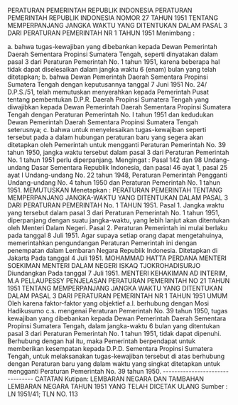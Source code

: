  PERATURAN PEMERINTAH REPUBLIK INDONESIA PERATURAN PEMERINTAH REPUBLIK INDONESIA NOMOR 27 TAHUN 1951 TENTANG MEMPERPANJANG JANGKA WAKTU YANG DITENTUKAN DALAM PASAL 3 DARI PERATURAN PEMERINTAH NR 1 TAHUN 1951
Menimbang :

a. bahwa tugas-kewajiban yang dibebankan kepada Dewan Pemerintah Daerah Sementara Propinsi Sumatera Tengah, seperti dinyatakan dalam pasal 3 dari Peraturan Pemerintah No. 1 tahun 1951, karena beberapa hal tidak dapat diselesaikan dalam jangka waktu 6 (enam) bulan yang telah ditetapkan;
b. bahwa Dewan Pemerintah Daerah Sementara Propinsi Sumatera Tengah dengan keputusannya tanggal 7 Juni 1951 No. 24/ D.P.S./51, telah memutuskan menyerahkan kepada Pemerintah Pusat tentang pembentukan D.P.R. Daerah Propinsi Sumatera Tengah yang diwajibkan kepada Dewan Pemerintah Daerah Sementara Propinsi Sumatera Tengah dengan Peraturan Pemerintah No. I tahun 1951 dan kedudukan Dewan Pemerintah Daerah Sementara Propinsi Sumatera Tengah seterusnya;
c. bahwa untuk menyelesaikan tugas-kewajiban seperti tersebut pada a dalam hubungan peraturan baru yang segera akan ditetapkan oleh Pemerintah untuk mengganti Peraturan Pemerintah No. 39 tahun 1950, jangka waktu tersebut dalam pasal 3 dari Peraturan Pemerintah No. 1 tahun 1951 perlu diperpanjang.
Mengingat :
 Pasal 142 dan 98 Undang-undang Dasar Sementara Republik Indonesia, dan pasal 46 ayat 1, pasal 25 ayat I Undang-undang No. 22 tahun 1948, Peraturan Pemerintah Pengganti Undang-undang No. 4 tahun 1950 dan Peraturan Pemerintah No. 1 tahun 1951. MEMUTUSKAN Menetapkan : PERATURAN PEMERINTAH TENTANG MEMPERPANJANG JANGKA-WAKTU YANG DITENTUKAN DALAM PASAL 3 DARI PERATURAN PEMERINTAH No. 1 TAHUN 1951. Pasal 1. Jangka waktu yang tersebut dalam pasal 3 dari Peraturan Pemerintah No. 1 tahun 1951, diperpanjang dengan suatu jangka-waktu, yang lebih lanjut akan ditentukan oleh Menteri Dalam Negeri. Pasal 2. Peraturan Pemerintah ini mulai berlaku pada tanggal 8 Juli 1951. Agar supaya setiap orang dapat mengetahuinya, memerintahkan pengundangan Peraturan Pemerintah ini dengan penempatan dalam Lembaran Negara Republik Indonesia. Ditetapkan di Jakarta Pada tanggal 4 Juli 1951. MOHAMMAD HATTA PERDANA MENTERI SOEKIMAN MENTERI DALAM NEGERI ISKAQ TJOKROHADISURJO Diundangkan Pada tanggal 7 Juli 1951. MENTERI KEHAKIMAN AD INTERIM, M.A PELLAUPESSY PENJELASAN PERATURAN PEMERINTAH NO 21 TAHUN 1951 TENTANG MEMPERPANJANG JANGKA WAKTU YANG DITENTUKAN DALAM PASAL 3 DARI PERATURAN PEMERINTAH NR 1 TAHUN 1951 UMUM Oleh karena faktor-faktor yang objektief a.l. berhubung dengan Mosi Hadikusumo c.s. mengenai Peraturan Pemerintah No. 39 tahun 1950, tugas kewajiban yang dibebankan kepada Dewan Pemerintah Daerah Sementara Propinsi Sumatera Tengah, dalam jangka-waktu 6 bulan yang ditentukan pasal 3 dari Peraturan Pemerintah No. 1 tahun 1951, tidak dapat dipenuhi. Berhubung dengan hal itu, maka Pemerintah berpendapat untuk memberikan kesempatan kepada D.P.D. Sementara Propinsi Sumatera Tengah, untuk melaksanakan tugas-kewajiban tersebut di atas berhubung dengan Peraturan baru yang dalam waktu yang singkat ditetapkan untuk mengganti Peraturan Pemerintah No. 39 tahun 1950. -------------------------------- CATATAN Kutipan: LEMBARAN NEGARA DAN TAMBAHAN LEMBARAN NEGARA TAHUN 1951 YANG TELAH DICETAK ULANG Sumber : LN 1951/41; TLN NO. 113